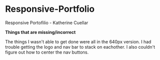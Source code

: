 # Responsive-Portfolio

Responsive Portofilio - Katherine Cuellar

**Things that are missing/incorrect**

The things I wasn't able to get done were all in the 640px version. I had trouble getting the logo and nav bar to stack on eachother. I also couldn't figure out how to center the nav buttons.